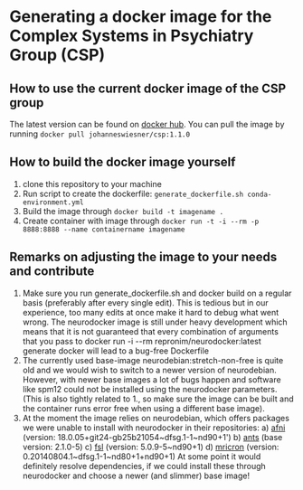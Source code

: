 # Generating a docker image for the Complex Systems in Psychiatry Group (CSP)

## How to use the current docker image of the CSP group
The latest version can be found on [docker hub](https://hub.docker.com/r/johanneswiesner/csp/tags). You can pull the image by running `docker pull johanneswiesner/csp:1.1.0`

## How to build the docker image yourself
1. clone this repository to your machine
2. Run script to create the dockerfile: `generate_dockerfile.sh conda-environment.yml`
3. Build the image through `docker build -t imagename .`
4. Create container with image through `docker run -t -i --rm -p 8888:8888 --name containername imagename`

## Remarks on adjusting the image to your needs and contribute
1. Make sure you run generate_dockerfile.sh  and docker build on a regular basis (preferably after every single edit). This is tedious but in our experience, too many edits at once make it hard to debug what went wrong. The neurodocker image is still under heavy development which means that it is not guaranteed that every combination of arguments that you pass to docker run -i --rm repronim/neurodocker:latest generate docker will lead to a bug-free Dockerfile
2. The currently used base-image neurodebian:stretch-non-free is quite old and we would wish to switch to a newer version of neurodebian. However, with newer base images a lot of bugs happen and software like spm12 could not be installed using the neurodocker parameters. (This is also tightly related to 1., so make sure the image can be built and the container runs error free when using a different base image). 
3. At the moment the image relies on neurodebian, which offers packages we were unable to install with neurodocker in their repositories:
    a) [afni](http://neuro.debian.net/pkgs/afni.html#binary-pkg-afni) (version: 18.0.05+git24-gb25b21054\~dfsg.1-1~nd90+1')
    b) [ants](http://neuro.debian.net/pkgs/ants.html#binary-pkg-ants) (base version: 2.1.0-5)
    c) [fsl](http://neuro.debian.net/pkgs/fsl.html#binary-pkg-fsl) (version: 5.0.9-5\~nd90+1)
    d) [mricron](http://neuro.debian.net/pkgs/mricron.html#binary-pkg-mricron) (version: 0.20140804.1\~dfsg.1-1\~nd80+1+nd90+1)
At some point it would definitely resolve dependencies, if we could install these through neurodocker and choose a newer (and slimmer) base image!
